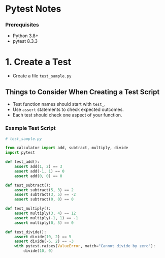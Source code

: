 # Pytest Notes

### Prerequisites
- Python 3.8+
- pytest 8.3.3

# 1. Create a Test

- Create a file `test_sample.py`

## Things to Consider When Creating a Test Script
- Test function names should start with `test_`.
- Use `assert` statements to check expected outcomes.
- Each test should check one aspect of your function.

### Example Test Script

```python
# test_sample.py

from calculator import add, subtract, multiply, divide
import pytest

def test_add():
    assert add(1, 2) == 3
    assert add(-1, 1) == 0
    assert add(0, 0) == 0

def test_subtract():
    assert subtract(5, 3) == 2
    assert subtract(3, 5) == -2
    assert subtract(0, 0) == 0

def test_multiply():
    assert multiply(3, 4) == 12
    assert multiply(-1, 1) == -1
    assert multiply(0, 5) == 0

def test_divide():
    assert divide(10, 2) == 5
    assert divide(-6, 2) == -3
    with pytest.raises(ValueError, match="Cannot divide by zero"):
        divide(10, 0)
